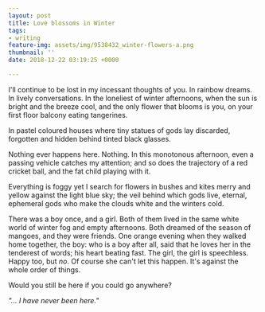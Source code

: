 ```yaml
---
layout: post
title: Love blossoms in Winter
tags:
- writing
feature-img: assets/img/9538432_winter-flowers-a.png
thumbnail: ''
date: 2018-12-22 03:19:25 +0000

---
```

I'll continue to be lost in my incessant thoughts of you. In rainbow dreams. In lively conversations. In the loneliest of winter afternoons, when the sun is bright and the breeze cool, and the only flower that blooms is you, on your first floor balcony eating tangerines.

In pastel coloured houses where tiny statues of gods lay discarded, forgotten and hidden behind tinted black glasses.

Nothing ever happens here. Nothing. In this monotonous afternoon, even a passing vehicle catches my attention; and so does the trajectory of a red cricket ball, and the fat child playing with it.

Everything is foggy yet I search for flowers in bushes and kites merry and yellow against the light blue sky; the veil behind which gods live, eternal, ephemeral gods who make the clouds white and the winters cold.

There was a boy once, and a girl. Both of them lived in the same white world of winter fog and empty afternoons. Both dreamed of the season of mangoes, and they were friends. One orange evening when they walked home together, the boy: who is a boy after all, said that he loves her in the tenderest of words; his heart beating fast. The girl, the girl is speechless. Happy too, but _no_. Of course she can't let this happen. It's against the whole order of things.

Would you still be here if you could go anywhere?

_"... I have never been here."_